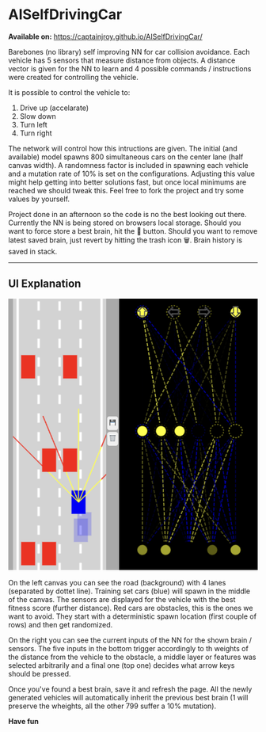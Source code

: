# AISelfDrivingCar
__Available on:__ https://captainjroy.github.io/AISelfDrivingCar/

Barebones (no library) self improving NN for car collision avoidance. Each vehicle has 5 sensors that measure distance from objects. A distance vector is given for the NN to learn and 4 possible commands / instructions were created for controlling the vehicle.

It is possible to control the vehicle to:
1. Drive up (accelarate)
2. Slow down
3. Turn left
4. Turn right


The network will control how this intructions are given.
The initial (and available) model spawns 800 simultaneous cars on the center lane (half canvas width). A randomness factor is included in spawning each vehicle and a mutation rate of 10% is set on the configurations. Adjusting this value might help getting into better solutions fast, but once local minimums are reached we should tweak this. Feel free to fork the project and try some values by yourself.

Project done in an afternoon so the code is no the best looking out there.
Currently the NN is being stored on browsers local storage. Should you want to force store a best brain, hit the 💾 button. Should you want to remove latest saved brain, just revert by hitting the trash icon 🗑️. Brain history is saved in stack.

---
## UI Explanation
![Alt text](img/image.png)

On the left canvas you can see the road (background) with 4 lanes (separated by dottet line). Training set cars (blue) will spawn in the middle of the canvas. The sensors are displayed for the vehicle with the best fitness score (further distance). Red cars are obstacles, this is the ones we want to avoid. They start with a deterministic spawn location (first couple of rows) and then get randomized.

On the right you can see the current inputs of the NN for the shown brain / sensors. The five inputs in the bottom trigger accordingly to th weights of the distance from the vehicle to the obstacle, a middle layer or features was selected arbitrarily and a final one (top one) decides what arrow keys should be pressed.

Once you've found a best brain, save it and refresh the page. All the newly generated vehicles will automatically inherit the previous best brain (1 will preserve the wheights, all the other 799 suffer a 10% mutation).


__Have fun__